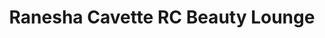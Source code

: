 ---
title: "Ranesha Cavette RC Beauty Lounge"
url: /flint/ranesha-cavette-rc-beauty-lounge/
shop: beauty
---